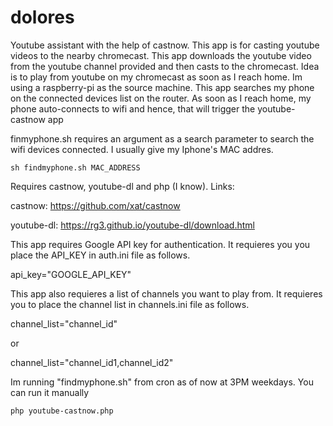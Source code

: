 # dolores
Youtube assistant with the help of castnow.
This app is for casting youtube videos to the nearby chromecast. This app downloads the youtube video from the youtube channel provided
and then casts to the chromecast. Idea is to play from youtube on my chromecast as soon as I reach home. Im using a raspberry-pi as the source machine.
This app searches my phone on the connected devices list on the router. As soon as I reach home, my phone auto-connects to wifi and hence, that will trigger the youtube-castnow app

finmyphone.sh requires an argument as a search parameter to search the wifi devices connected. I usually give my Iphone's MAC addres.
```
sh findmyphone.sh MAC_ADDRESS
```
Requires castnow, youtube-dl and php (I know). Links:

castnow: https://github.com/xat/castnow

youtube-dl: https://rg3.github.io/youtube-dl/download.html

This app requires Google API key for authentication. It requieres you you place the API_KEY in auth.ini file as follows.

api_key="GOOGLE_API_KEY"

This app also requieres a list of channels you want to play from. 
It requieres you to place the channel list in channels.ini file as follows.

channel_list="channel_id"

or 

channel_list="channel_id1,channel_id2"

Im running "findmyphone.sh" from cron as of now at 3PM weekdays. You can run it manually 
```
php youtube-castnow.php
```
